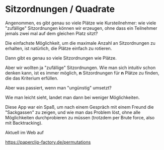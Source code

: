 # Sitzordnungen / Quadrate

Angenommen, es gibt genau so viele Plätze wie Kursteilnehmer: wie viele
"zufällige" Sitzordnungen können wir erzeugen, ohne dass ein Teilnehmer
jemals zwei mal auf dem gleichen Platz sitzt?

Die einfachste Möglichkeit, um die maximale Anzahl an Sitzordnungen zu
erhalten, ist natürlich, die Plätze einfach zu rotieren.

Dann gibt es genau so viele Sitzordnungen wie Plätze.

Aber wir wollten ja "zufällige" Sitzordnungen. Wie man sich intuitiv
schon denken kann, ist es immer möglich, **n** Sitzordnungen für
**n** Plätze zu finden, die das Kriterium erfüllen.

Aber was passiert, wenn man "ungünstig" umsetzt?

Wie man leicht sieht, landet man dann bei weniger Möglichkeiten.

Diese App war ein Spaß, um nach einem Gespräch mit einem Freund
die "Sackgassen" zu zeigen, und wie man das Problem löst,
ohne alle Möglichkeiten durchprobieren zu müssen (trotzdem per Brute force, also
mit Backtracking).

Aktuell im Web auf

https://paperclip-factory.de/permutations
